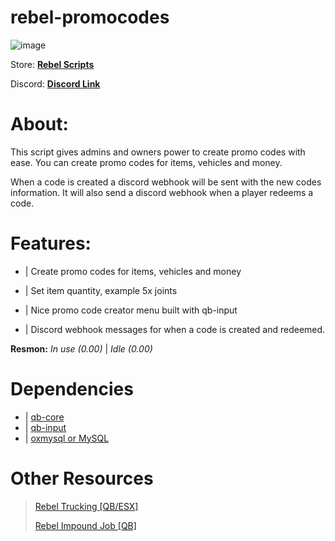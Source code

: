 # rebel-promocodes

![image](https://user-images.githubusercontent.com/25962081/153479553-cc41f876-9bd8-4f9f-8fa6-2de6bd7fb8c5.png)

Store: **[Rebel Scripts](https://store.rebelscripts.net/)**

Discord: **[Discord Link](https://discord.gg/YJ3YzNjWDy)**

# About:

This script gives admins and owners power to create promo codes with ease. You can create promo codes for items, vehicles and money.

When a code is created a discord webhook will be sent with the new codes information. It will also send a discord webhook when a player redeems a code. 

# Features:

* | Create promo codes for items, vehicles and money

* | Set item quantity, example 5x joints

* | Nice promo code creator menu built with qb-input

* | Discord webhook messages for when a code is created and redeemed.


**Resmon:**
*In use (0.00)* |
*Idle (0.00)*

# Dependencies

* | [qb-core ](https://github.com/qbcore-framework/qb-core)
* | [qb-input](https://github.com/qbcore-framework/qb-input)
* | [oxmysql or MySQL](https://github.com/overextended/oxmysql/)

# Other Resources

> [Rebel Trucking [QB/ESX]](https://forum.cfx.re/t/rebel-trucking-advanced-truck-deliveries-qb-esx/4804298/11)
> 
> [Rebel Impound Job [QB]](https://forum.cfx.re/t/rebel-impound-job-realistic-impound-job-qb/4808148)
